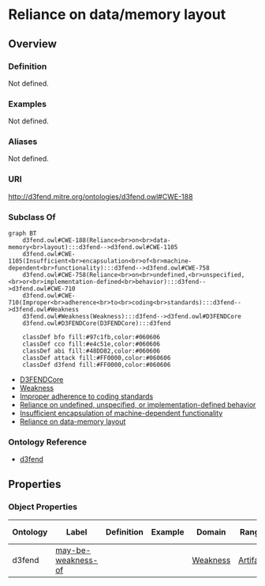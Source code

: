 # Reliance on data/memory layout

## Overview

### Definition
Not defined.

### Examples
Not defined.

### Aliases
Not defined.

### URI
http://d3fend.mitre.org/ontologies/d3fend.owl#CWE-188

### Subclass Of
```mermaid
graph BT
    d3fend.owl#CWE-188(Reliance<br>on<br>data-memory<br>layout):::d3fend-->d3fend.owl#CWE-1105
    d3fend.owl#CWE-1105(Insufficient<br>encapsulation<br>of<br>machine-dependent<br>functionality):::d3fend-->d3fend.owl#CWE-758
    d3fend.owl#CWE-758(Reliance<br>on<br>undefined,<br>unspecified,<br>or<br>implementation-defined<br>behavior):::d3fend-->d3fend.owl#CWE-710
    d3fend.owl#CWE-710(Improper<br>adherence<br>to<br>coding<br>standards):::d3fend-->d3fend.owl#Weakness
    d3fend.owl#Weakness(Weakness):::d3fend-->d3fend.owl#D3FENDCore
    d3fend.owl#D3FENDCore(D3FENDCore):::d3fend
    
    classDef bfo fill:#97c1fb,color:#060606
    classDef cco fill:#e4c51e,color:#060606
    classDef abi fill:#48DD82,color:#060606
    classDef attack fill:#FF0000,color:#060606
    classDef d3fend fill:#FF0000,color:#060606
```

- [D3FENDCore](/docs/ontology/reference/model/D3FENDCore/D3FENDCore.md)
- [Weakness](/docs/ontology/reference/model/D3FENDCore/Weakness/Weakness.md)
- [Improper adherence to coding standards](/docs/ontology/reference/model/D3FENDCore/Weakness/Improper%20adherence%20to%20coding%20standards/Improper%20adherence%20to%20coding%20standards.md)
- [Reliance on undefined, unspecified, or implementation-defined behavior](/docs/ontology/reference/model/D3FENDCore/Weakness/Improper%20adherence%20to%20coding%20standards/Reliance%20on%20undefined%2C%20unspecified%2C%20or%20implementation-defined%20behavior/Reliance%20on%20undefined%2C%20unspecified%2C%20or%20implementation-defined%20behavior.md)
- [Insufficient encapsulation of machine-dependent functionality](/docs/ontology/reference/model/D3FENDCore/Weakness/Improper%20adherence%20to%20coding%20standards/Reliance%20on%20undefined%2C%20unspecified%2C%20or%20implementation-defined%20behavior/Insufficient%20encapsulation%20of%20machine-dependent%20functionality/Insufficient%20encapsulation%20of%20machine-dependent%20functionality.md)
- [Reliance on data-memory layout](/docs/ontology/reference/model/D3FENDCore/Weakness/Improper%20adherence%20to%20coding%20standards/Reliance%20on%20undefined%2C%20unspecified%2C%20or%20implementation-defined%20behavior/Insufficient%20encapsulation%20of%20machine-dependent%20functionality/Reliance%20on%20data-memory%20layout/Reliance%20on%20data-memory%20layout.md)


### Ontology Reference
- [d3fend](http://d3fend.mitre.org/ontologies/d3fend.owl#)

## Properties
### Object Properties
| Ontology | Label | Definition | Example | Domain | Range | Inverse Of |
|----------|-------|------------|---------|--------|-------|------------|
| d3fend | [may-be-weakness-of](http://d3fend.mitre.org/ontologies/d3fend.owl#may-be-weakness-of) |  |  | [Weakness](/docs/ontology/reference/model/D3FENDCore/Weakness/Weakness.md) | [Artifact](/docs/ontology/reference/model/D3FENDCore/Artifact/Artifact.md) | [may-have-weakness](http://d3fend.mitre.org/ontologies/d3fend.owl#may-have-weakness) |

